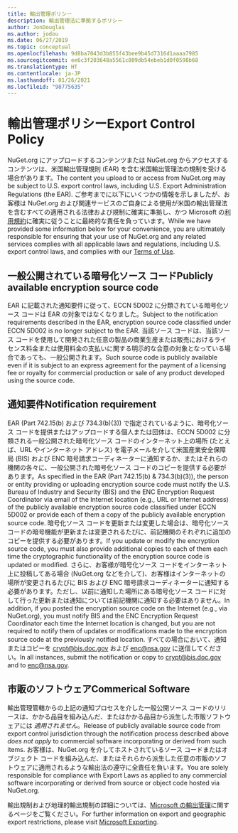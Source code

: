 ```yaml
---
title: 輸出管理ポリシー
description: 輸出管理法に準拠するポリシー
author: JonDouglas
ms.author: jodou
ms.date: 06/27/2019
ms.topic: conceptual
ms.openlocfilehash: 9d8ba7043d3b855f43bee9b45d7316d1aaaa7985
ms.sourcegitcommit: ee6c3f203648a5561c809db54ebeb1d0f0598b68
ms.translationtype: HT
ms.contentlocale: ja-JP
ms.lasthandoff: 01/26/2021
ms.locfileid: "98775635"
---
```

# <a name="export-control-policy"></a><span data-ttu-id="760dd-103">輸出管理ポリシー</span><span class="sxs-lookup"><span data-stu-id="760dd-103">Export Control Policy</span></span>

<span data-ttu-id="760dd-104">NuGet.org にアップロードするコンテンツまたは NuGet.org からアクセスするコンテンツは、米国輸出管理規則 (EAR) を含む米国輸出管理法の規制を受ける場合があります。</span><span class="sxs-lookup"><span data-stu-id="760dd-104">The content you upload to or access from NuGet.org may be subject to U.S. export control laws, including U.S. Export Administration Regulations (the EAR).</span></span>  <span data-ttu-id="760dd-105">ご参考までに以下にいくつかの情報を示しましたが、お客様は NuGet.org および関連サービスのご自身による使用が米国の輸出管理法を含むすべての適用される法律および規制に確実に準拠し、かつ Microsoft の[利用規約](https://www.nuget.org/policies/Terms)に確実に従うことに最終的な責任を負っています。</span><span class="sxs-lookup"><span data-stu-id="760dd-105">While we have provided some information below for your convenience, you are ultimately responsible for ensuring that your use of NuGet.org and any related services complies with all applicable laws and regulations, including U.S. export control laws, and complies with our [Terms of Use](https://www.nuget.org/policies/Terms).</span></span>

## <a name="publicly-available-encryption-source-code"></a><span data-ttu-id="760dd-106">一般公開されている暗号化ソース コード</span><span class="sxs-lookup"><span data-stu-id="760dd-106">Publicly available encryption source code</span></span>

<span data-ttu-id="760dd-107">EAR に記載された通知要件に従って、ECCN 5D002 に分類されている暗号化ソース コードは EAR の対象ではなくなりました。</span><span class="sxs-lookup"><span data-stu-id="760dd-107">Subject to the notification requirements described in the EAR, encryption source code classified under ECCN 5D002 is no longer subject to the EAR.</span></span>  <span data-ttu-id="760dd-108">当該ソース コードは、当該ソース コードを使用して開発された任意の製品の商業生産または販売におけるライセンス料金または使用料金の支払いに関する明示的な合意の対象となっている場合であっても、一般公開されます。</span><span class="sxs-lookup"><span data-stu-id="760dd-108">Such source code is publicly available even if it is subject to an express agreement for the payment of a licensing fee or royalty for commercial production or sale of any product developed using the source code.</span></span>

## <a name="notification-requirement"></a><span data-ttu-id="760dd-109">通知要件</span><span class="sxs-lookup"><span data-stu-id="760dd-109">Notification requirement</span></span>

<span data-ttu-id="760dd-110">EAR (Part 742.15(b) および 734.3(b)(3)) で指定されているように、暗号化ソース コードを提供またはアップロードする個人または団体は、ECCN 5D002 に分類される一般公開された暗号化ソース コードのインターネット上の場所 (たとえば、URL やインターネット アドレス) を電子メールを介して米国産業安全保障局 (BIS) および ENC 暗号請求コーディネーターに通知するか、またはそれらの機関の各々に、一般公開された暗号化ソース コードのコピーを提供する必要があります。</span><span class="sxs-lookup"><span data-stu-id="760dd-110">As specified in the EAR (Part 742.15(b) & 734.3(b)(3)), the person or entity providing or uploading encryption source code must notify the U.S. Bureau of Industry and Security (BIS) and the ENC Encryption Request Coordinator via email of the Internet location (e.g., URL or Internet address) of the publicly available encryption source code classified under ECCN 5D002 or provide each of them a copy of the publicly available encryption source code.</span></span> <span data-ttu-id="760dd-111">暗号化ソース コードを更新または変更した場合は、暗号化ソース コードの暗号機能が更新または変更されるたびに、前記機関のそれぞれに追加のコピーを提供する必要があります。</span><span class="sxs-lookup"><span data-stu-id="760dd-111">If you update or modify the encryption source code, you must also provide additional copies to each of them each time the cryptographic functionality of the encryption source code is updated or modified.</span></span> <span data-ttu-id="760dd-112">さらに、お客様が暗号化ソース コードをインターネット上に投稿してある場合 (NuGet.org などを介して)、お客様はインターネットの場所が変更されるたびに BIS および ENC 暗号請求コーディネーターに通知する必要があります。ただし、以前に通知した場所にある暗号化ソース コードに対して行った更新または通知については前記機関に通知する必要はありません。</span><span class="sxs-lookup"><span data-stu-id="760dd-112">In addition, if you posted the encryption source code on the Internet (e.g., via NuGet.org), you must notify BIS and the ENC Encryption Request Coordinator each time the Internet location is changed, but you are not required to notify them of updates or modifications made to the encryption source code at the previously notified location.</span></span> <span data-ttu-id="760dd-113">すべての場合において、通知またはコピーを crypt@bis.doc.gov および enc@nsa.gov に送信してください。</span><span class="sxs-lookup"><span data-stu-id="760dd-113">In all instances, submit the notification or copy to crypt@bis.doc.gov and to enc@nsa.gov.</span></span>

## <a name="commerical-software"></a><span data-ttu-id="760dd-114">市販のソフトウェア</span><span class="sxs-lookup"><span data-stu-id="760dd-114">Commerical Software</span></span>

<span data-ttu-id="760dd-115">輸出管理管轄からの上記の通知プロセスを介した一般公開ソース コードのリリースは、かかる品目を組み込んだ、またはかかる品目から派生した市販ソフトウェアには *適用されません*。</span><span class="sxs-lookup"><span data-stu-id="760dd-115">Release of publicly available source code from export control jurisdiction through the notification process described above *does not apply* to commercial software incorporating or derived from such items.</span></span>  <span data-ttu-id="760dd-116">お客様は、NuGet.org を介してホストされているソース コードまたはオブジェクト コードを組み込んだ、またはそれらから派生した任意の市販のソフトウェアに適用されるような輸出法の遵守に全責任を負います。</span><span class="sxs-lookup"><span data-stu-id="760dd-116">You are solely responsible for compliance with Export Laws as applied to any commercial software incorporating or derived from source or object code hosted via NuGet.org.</span></span>

<span data-ttu-id="760dd-117">輸出規制および地理的輸出規制の詳細については、[Microsoft の輸出管理](https://www.microsoft.com/exporting)に関するページをご覧ください。</span><span class="sxs-lookup"><span data-stu-id="760dd-117">For further information on export and geographic export restrictions, please visit [Microsoft Exporting](https://www.microsoft.com/exporting).</span></span>
